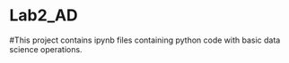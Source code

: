 # Lab2_AD

#This project contains ipynb files containing python code with basic data science operations.
